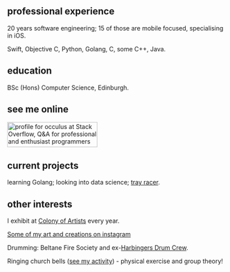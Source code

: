 ## professional experience

20 years software engineering; 15 of those are mobile focused, specialising in iOS.

Swift, Objective C, Python, Golang, C, some C++, Java.

## education

BSc (Hons) Computer Science, Edinburgh.

## see me online

<a href="https://stackoverflow.com/users/348476/occulus"><img src="https://stackoverflow.com/users/flair/348476.png" width="208" height="58" alt="profile for occulus at Stack Overflow, Q&amp;A for professional and enthusiast programmers" title="profile for occulus at Stack Overflow, Q&amp;A for professional and enthusiast programmers"></a>

## current projects

learning Golang; looking into data science; <a href="https://github.com/alexhunsley/tray-racer">tray racer</a>.

## other interests

I exhibit at <a href="https://www.colony-of-artists.com/">Colony of Artists</a> every year.

<a href="https://www.instagram.com/alexhunsleyart">Some of my art and creations on instagram</a>

<p/>

Drumming: Beltane Fire Society and ex-<a href="https://www.harbingersdrumcrew.com/#introduction">Harbingers Drum Crew</a>.

<p/>

Ringing church bells (<a href="https://bb.ringingworld.co.uk/search.php?ringer=hunsley">see my activity</a>) - physical exercise and group theory!

<p/>

